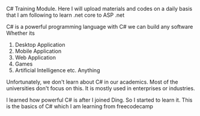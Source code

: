 C# Training Module.
Here I will upload materials and codes on a daily basis that I am following to learn .net core to ASP .net

C# is a powerful programming language
with C# we can build any software
Whether its
1. Desktop Application
2. Mobile Application
3. Web Application
4. Games
5. Artificial Intelligence etc.
Anything

Unfortunately, we don't learn about C# in our academics. Most of the universities don't focus on this.
It is mostly used in enterprises or industries.

I learned how powerful C# is after I joined Ding.
So I started to learn it. This is the basics of C# which I am learning from freecodecamp

